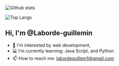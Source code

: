 ![Github stats](https://github-readme-stats.vercel.app/api?username=Laborde-Guillemin&count_private=true&theme=tokyonight&show_icons=true) 

![Top Langs](https://github-readme-stats.vercel.app/api/top-langs/?username=Laborde-Guillemin&layout=compact&theme=tokyonight)

## Hi, I'm @Laborde-guillemin                                                     
- 🌱 I'm interested by web development, 
- 💻 I’m currently learning: Java Script, and Python
- 📫 How to reach me: labordeguillem1@gmail.com




<!--
**Laborde-Guillemin/Laborde-Guillemin** is a ✨ _special_ ✨ repository because its `README.md` (this file) appears on your GitHub profile.

ㅤㅤㅤ
Here are some ideas to get you started:

- 🔭 I’m currently working on ...
- 🌱 I’m currently learning ...
- 👯 I’m looking to collaborate on ...
- 🤔 I’m looking for help with ...
- 💬 Ask me about ...
- 📫 How to reach me: ...
- 😄 Pronouns: ...
- ⚡ Fun fact: ...
-->
